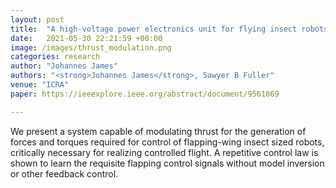 ```yaml
---
layout: post
title:  "A high-voltage power electronics unit for flying insect robots that can modulate wing thrust"
date:   2021-05-30 22:21:59 +00:00
image: /images/thrust_modulation.png
categories: research
author: "Johannes James"
authors: "<strong>Johannes James</strong>, Sawyer B Fuller"
venue: "ICRA"
paper: https://ieeexplore.ieee.org/abstract/document/9561869

---
```

We present a system capable of modulating thrust for the generation of forces and torques required for control of flapping-wing insect sized robots, critically necessary for realizing controlled flight. A repetitive control law is shown to learn the requisite flapping control signals without model inversion or other feedback control.